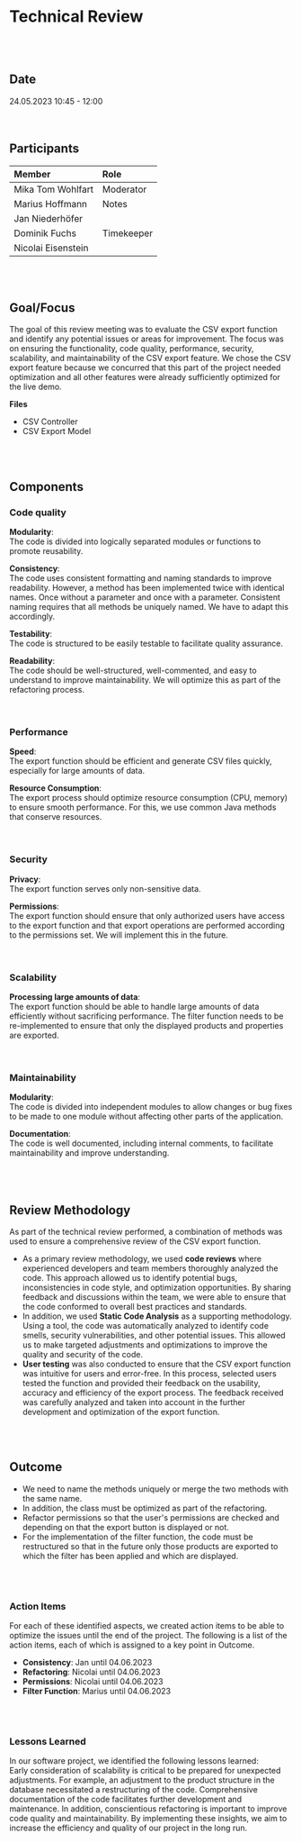# Technical Review
<br />  
<br />  

## Date
24.05.2023
10:45 - 12:00
<br />  
<br />  

## Participants
| Member             |      Role    |
|:-------------------|:-------------|
| Mika Tom Wohlfart  |  Moderator   |
| Marius Hoffmann    |    Notes     |
| Jan Niederhöfer    |              |
| Dominik Fuchs      | Timekeeper   |
| Nicolai Eisenstein |              |
<br />  
<br />  

## Goal/Focus
The goal of this review meeting was to evaluate the CSV export function and identify any potential issues or areas for improvement. The focus was on ensuring the functionality, code quality, performance, security, scalability, and maintainability of the CSV export feature.
We chose the CSV export feature because we concurred that this part of the project needed optimization and all other features were already sufficiently optimized for the live demo.

**Files**
- CSV Controller
- CSV Export Model
<br />  
<br />  

## Components
### Code quality
**Modularity**:  
The code is divided into logically separated modules or functions to promote reusability.  

**Consistency**:  
The code uses consistent formatting and naming standards to improve readability. However, a method has been implemented twice with identical names. Once without a parameter and once with a parameter. Consistent naming requires that all methods be uniquely named. We have to adapt this accordingly.  

**Testability**:  
The code is structured to be easily testable to facilitate quality assurance.  

**Readability**:  
The code should be well-structured, well-commented, and easy to understand to improve maintainability. We will optimize this as part of the refactoring process.
<br />  
<br />  

### Performance
**Speed**:  
The export function should be efficient and generate CSV files quickly, especially for large amounts of data.  

**Resource Consumption**:  
The export process should optimize resource consumption (CPU, memory) to ensure smooth performance. For this, we use common Java methods that conserve resources.
<br />  
<br />  

### Security
**Privacy**:  
The export function serves only non-sensitive data.  

**Permissions**:  
The export function should ensure that only authorized users have access to the export function and that export operations are performed according to the permissions set. We will implement this in the future.
<br />  
<br />  

### Scalability
**Processing large amounts of data**:  
The export function should be able to handle large amounts of data efficiently without sacrificing performance. The filter function needs to be re-implemented to ensure that only the displayed products and properties are exported.
<br />  
<br />  

### Maintainability
**Modularity**:  
The code is divided into independent modules to allow changes or bug fixes to be made to one module without affecting other parts of the application.  

**Documentation**:  
The code is well documented, including internal comments, to facilitate maintainability and improve understanding.  
<br />  
<br />  

## Review Methodology
As part of the technical review performed, a combination of methods was used to ensure a comprehensive review of the CSV export function.
- As a primary review methodology, we used **code reviews** where experienced developers and team members thoroughly analyzed the code. This approach allowed us to identify potential bugs, inconsistencies in code style, and optimization opportunities. By sharing feedback and discussions within the team, we were able to ensure that the code conformed to overall best practices and standards.  
- In addition, we used **Static Code Analysis** as a supporting methodology. Using a tool, the code was automatically analyzed to identify code smells, security vulnerabilities, and other potential issues. This allowed us to make targeted adjustments and optimizations to improve the quality and security of the code.  
- **User testing** was also conducted to ensure that the CSV export function was intuitive for users and error-free. In this process, selected users tested the function and provided their feedback on the usability, accuracy and efficiency of the export process. The feedback received was carefully analyzed and taken into account in the further development and optimization of the export function.  
<br />  
<br />  

## Outcome
- We need to name the methods uniquely or merge the two methods with the same name.  
- In addition, the class must be optimized as part of the refactoring.  
- Refactor permissions so that the user's permissions are checked and depending on that the export button is displayed or not.  
- For the implementation of the filter function, the code must be restructured so that in the future only those products are exported to which the filter has been applied and which are displayed.  
<br />  
<br />  

### Action Items
For each of these identified aspects, we created action items to be able to optimize the issues until the end of the project. The following is a list of the action items, each of which is assigned to a key point in Outcome.  
- **Consistency**: Jan until 04.06.2023
- **Refactoring**: Nicolai until 04.06.2023
- **Permissions**: Nicolai until 04.06.2023
- **Filter Function**: Marius until 04.06.2023
<br />  
<br />  

### Lessons Learned
In our software project, we identified the following lessons learned:  
Early consideration of scalability is critical to be prepared for unexpected adjustments. For example, an adjustment to the product structure in the database necessitated a restructuring of the code. Comprehensive documentation of the code facilitates further development and maintenance. In addition, conscientious refactoring is important to improve code quality and maintainability. By implementing these insights, we aim to increase the efficiency and quality of our project in the long run.

